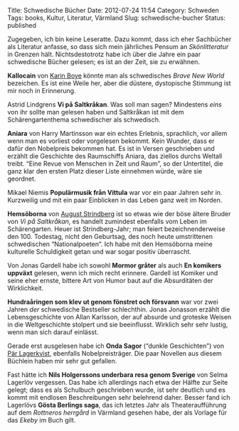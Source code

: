 Title: Schwedische Bücher
Date: 2012-07-24 11:54
Category: Schweden
Tags: books, Kultur, Literatur, Värmland
Slug: schwedische-bucher
Status: published

Zugegeben, ich bin keine Leseratte. Dazu kommt, dass ich eher Sachbücher
als Literatur anfasse, so dass sich mein jährliches Pensum an
*Skönlitteratur* in Grenzen hält. Nichtsdestotrotz habe ich über die
Jahre ein paar schwedische Bücher gelesen; es ist an der Zeit, sie zu
erwähnen.

**Kallocain** von [Karin Boye](http://de.wikipedia.org/wiki/Karin_Boye)
könnte man als schwedisches *Brave New World* bezeichen. Es ist eine
Weile her, aber die düstere, dystopische Stimmung ist mir noch in
Erinnerung.

Astrid Lindgrens **Vi på Saltkråkan**. Was soll man sagen? Mindestens
*eins* von ihr sollte man gelesen haben und Saltkråkan ist mit dem
Schärengartenthema schwedischer als schwedisch.

**Aniara** von Harry Martinsson war ein echtes Erlebnis, sprachlich, vor
allem wenn man es vorliest oder vorgelesen bekommt. Kein Wunder, dass er
dafür den Nobelpreis bekommen hat. Es ist in Versen geschrieben und
erzählt die Geschichte des Raumschiffs Aniara, das ziellos durchs
Weltall treibt. “Eine Revue von Menschen in Zeit und Raum”, so der
Untertitel, die ganz klar den ersten Platz dieser Liste einnehmen würde,
wäre sie geordnet.

Mikael Niemis **Populärmusik från Vittula** war vor ein paar Jahren sehr
in. Kurzweilig und mit ein paar Einblicken in das Leben ganz weit im
Norden.

**Hemsöborna** von [August
Strindberg](http://de.wikipedia.org/wiki/August_Strindberg) ist so etwas
wie der böse ältere Bruder von *Vi på Saltkråkan*, es handelt zumindest
ebenfalls vom Leben im Schärengarten. Heuer ist Strindberg-Jahr; man
feiert bezeichnenderweise den 100. Todestag, nicht den Geburtsag, des
noch heute umstrittenen schwedischen “Nationalpoeten”. Ich habe mit den
Hemsöborna meine kulturelle Schuldigkeit getan und war sogar positiv
überrascht.

Von Jonas Gardell habe ich sowohl **Mormor gråter** als auch **En
komikers uppväxt** gelesen, wenn ich mich recht erinnere. Gardell ist
Komiker und seine eher ernste, bittere Art von Humor baut auf die
Absurditäten der Wirklichkeit.

**Hundraåringen som klev ut genom fönstret och försvann** war vor zwei
Jahren *der* schwedische Bestseller schlechthin. Jonas Jonasson erzählt
die Lebensgeschichte von Allan Karlsson, der auf absurde und groteske
Weisen in die Weltgeschichte stolpert und sie beeinflusst. Wirklich sehr
sehr lustig, wenn man sich darauf einlässt.

Gerade erst ausgelesen habe ich **Onda Sagor** (“dunkle Geschichten”)
von [Pär Lagerkvist](http://de.wikipedia.org/wiki/P%C3%A4r_Lagerkvist),
ebenfalls Nobelpreisträger. Die paar Novellen aus diesem Büchlein haben
mir sehr gut gefallen.

Fast hätte ich **Nils Holgerssons underbara resa genom Sverige** von
Selma Lagerlöv vergessen. Das habe ich allerdings nach etwa der Hälfte
zur Seite gelegt; dass es als Schulbuch geschrieben wurde, ist sehr
deutlich und es kommt mit endlosen Beschreibungen sehr belehrend daher.
Besser fand ich Lagerlövs **Gösta Berlings saga**, das ich letztes Jahr
als Theateraufführung auf dem *Rottneros herrgård* in Värmland gesehen
habe, der als Vorlage für das *Ekeby* im Buch gilt.

